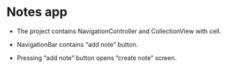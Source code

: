 #  Notes app

- The project contains NavigationController and CollectionView with cell.

- NavigationBar contains “add note” button.

- Pressing “add note” button opens “create note” screen.

